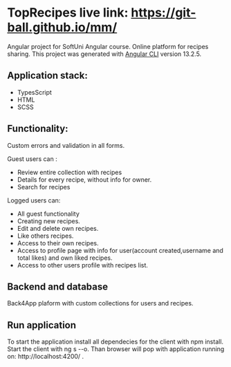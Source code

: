 # TopRecipes live link: https://git-ball.github.io/mm/
Angular project for SoftUni Angular course.
Online platform for recipes sharing.
This project was generated with [Angular CLI](https://github.com/angular/angular-cli) version 13.2.5.
## Application stack:
 - TypesScript
 - HTML
 - SCSS
## Functionality:
Custom errors and validation in all forms.

Guest users can :
 - Review entire collection with recipes
 - Details for every recipe, without info for owner.
 - Search for recipes


Logged users can:
- All guest functionality
- Creating new recipes.
- Edit and delete own recipes.
- Like others recipes.
- Access to their own recipes.
- Access to profile page with info for user(account created,username and total likes) and own liked recipes.
- Access to other users profile with recipes list.
## Backend and database
Back4App plaform with custom collections for users and recipes.

## Run application
To start the application install all dependecies for the client with npm install.
Start the client with ng s --o. Than browser will pop with application running on: http://localhost:4200/ .
